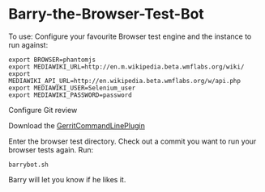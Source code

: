 # Barry-the-Browser-Test-Bot

To use:
Configure your favourite Browser test engine and the instance to run against:

    export BROWSER=phantomjs
    export MEDIAWIKI_URL=http://en.m.wikipedia.beta.wmflabs.org/wiki/
    export MEDIAWIKI_API_URL=http://en.wikipedia.beta.wmflabs.org/w/api.php
    export MEDIAWIKI_USER=Selenium_user
    export MEDIAWIKI_PASSWORD=password

Configure Git review

Download the [GerritCommandLinePlugin](https://github.com/jdlrobson/GerritCommandLine)

Enter the browser test directory.
Check out a commit you want to run your browser tests again.
Run:

    barrybot.sh

Barry will let you know if he likes it.

